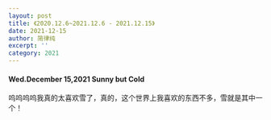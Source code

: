 ```yaml
---
layout: post
title: 《2020.12.6~2021.12.6 - 2021.12.15》
date: 2021-12-15
author: 简律纯
excerpt: ''
category: 2021
---
```


#### Wed.December 15,2021 Sunny but Cold
呜呜呜呜我真的太喜欢雪了，真的，这个世界上我喜欢的东西不多，雪就是其中一个！